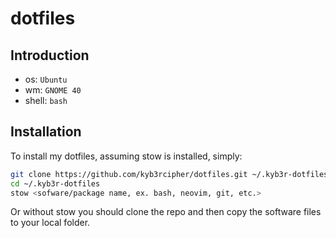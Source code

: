 # dotfiles

## Introduction

- os: `Ubuntu`
- wm: `GNOME 40`
- shell: `bash`

## Installation
To install my dotfiles, assuming stow is installed, simply:
```bash
git clone https://github.com/kyb3rcipher/dotfiles.git ~/.kyb3r-dotfiles
cd ~/.kyb3r-dotfiles
stow <sofware/package name, ex. bash, neovim, git, etc.>
```

Or without stow you should clone the repo and then copy the software files to your local folder.
